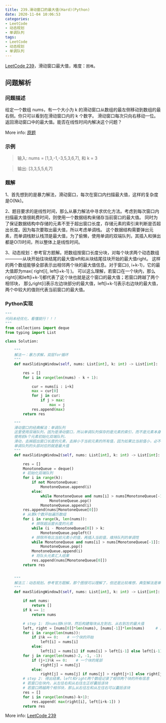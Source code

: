 ```yaml
---
title: 239.滑动窗口的最大值(Hard)(Python)
date: 2020-11-04 10:06:53
categories:
- LeetCode
- 动态规划
- 单调队列
tags:
- LeetCode
- 动态规划
- 单调队列
---
```

[LeetCode 239](https://leetcode-cn.com/problems/sliding-window-maximum)，滑动窗口最大值，难度：`困难`。

## 问题解析

### 问题描述
给定一个数组 nums，有一个大小为 k 的滑动窗口从数组的最左侧移动到数组的最右侧。你只可以看到在滑动窗口内的 k 个数字。
滑动窗口每次只向右移动一位。返回滑动窗口中的最大值。能否在线性时间内解决这个问题？

More info: [原题](https://leetcode-cn.com/problems/the-skyline-problem/)

### 示例

>输入:  nums = [1,3,-1,-3,5,3,6,7], 和 k = 3

>输出:  [3,3,5,5,6,7]

### 题解

1、首先想到的是暴力解法，滑动窗口，每次在窗口内扫描最大值，这样的复杂度是O(Nk)。

2、题目要求的是线性时间，那么从暴力解法中寻求优化方法。考虑到每次窗口内扫描最大值很耗费时间，则使用一个数据结构来储存当前窗口的最大值。
同时为了保证数据结构中存储的元素不至于超出窗口长度，存储元素的索引来判断是否超出长度。因为每次要取出最大值，所以考虑单调栈。
这个数据结构需要弹出元素，而单调栈默认栈顶是最大值，为了偷懒，使用单调的双端队列，其插入和弹出都是O(1)时间，所以整体上是线性时间。

3、动态规划：参考官方题解。把数组按窗口长度分块，对每个块求两个动态数组————从块开始往块结尾的最大值left和从块结尾往块开始的最大值right。
这样的两个数组能够全部表示出相邻两个块的最大值信息。对于窗口(i, i+k-1)，它的最大值即为max( right[i], left[i+k-1] )。
可以这么理解，若窗口在一个块内，那么right[i]和left[i+k-1]都代表了这个块也就是这个窗口的最大值；若窗口跨越了两个相邻块，
那么right[i]表示左边块部分的最大值，left[i+k-1]表示右边块的最大值，两个中较大的值则代表当前窗口的最大值。



### Python实现

``` python
"""
代码未经优化，看懂就行！！！
"""
from collections import deque
from typing import List

class Solution:

    """
    解法一：暴力求解，双层for循环
    """
    def maxSlidingWindow(self, nums: List[int], k: int) -> List[int]:

        res = []
        for i in range(len(nums) - k + 1):

            cur = nums[i : i+k]
            max = cur[0]
            for j in cur:
                if j > max:
                    max = j
            res.append(max)
        return res

    """
    滑动窗口的经典解法：单调队列
    这里使用双端队列，因为是滑动窗口，所以单调队列保存的是元素的索引，而不是元素本身
    使用前k个元素初始化双端队列，
    滑动，去掉超出窗口长度的元素，去掉小于当前元素的所有值，因为如果比当前值小，必不会是当前窗口的最大值
    单调队列的头部对应的就是最大值
    """
    def maxSlidingWindow2(self, nums: List[int], k: int) -> List[int]:

        res = []
        MonotoneQueue = deque()
        # 初始化双端队列
        for i in range(k):
            if not MonotoneQueue:
                MonotoneQueue.append(i)
            else:
                while MonotoneQueue and nums[i] > nums[MonotoneQueue[-1]]:
                    MonotoneQueue.pop()
                MonotoneQueue.append(i)
        res.append(nums[MonotoneQueue[0]])
        # 从第k个数开始遍历数组
        for i in range(k, len(nums)):
            # 排除超出窗长度的元素
            while (i - MonotoneQueue[0]) > k:
                MonotoneQueue.popleft()
            # 排除所有比当前元素小的值，再插入当前值，维持队列的单调性
            while MonotoneQueue and nums[i] > nums[MonotoneQueue[-1]]:
                MonotoneQueue.pop()
            MonotoneQueue.append(i)
            # 将队头元素汇入结果
            res.append(nums[MonotoneQueue[0]])
        return res


    """
    解法三：动态规划。参考官方题解，那个图很可以理解了，但还是比较难想，典型解法是单调栈或者单调队列
    """
    def maxSlidingWindow3(self, nums: List[int], k: int) -> List[int]:

        if not nums:
            return []
        if k == 1:
            return nums

        # step 1: 将nums按k分块，然后构建每块从左到右、从右到左的最大值
        left, right = [nums[0]]*len(nums), [nums[-1]]*len(nums)     # 用来记录从左到右、从右到左不同块内的最大值
        for i in range(len(nums)):
            if i%k == 0:    # 一个块的开始
                left[i] = nums[i]
            else:
                left[i] = nums[i] if nums[i] > left[i-1] else left[i-1]
        for j in range(len(nums)-2, -1, -1):
            if (j+1)%k == 0:    # 一个块的尾部
                right[j] = nums[j]
            else:
                right[j] = nums[j] if nums[j] > right[j+1] else right[j+1]
        # step 2: 得出结果。left和right两个数组记录了相邻两个块的所有信息
        # 若窗口在块内，从左往右和从右往左正好囊括该块
        # 若窗口跨越两个相邻块，那么从右往左和从左往右可以囊括该块
        res = []
        for i in range(len(nums)-k+1):
            res.append( max(right[i], left[i+k-1]) )
        return res

```
More info: [LeetCode 239](https://leetcode-cn.com/problems/sliding-window-maximum)

